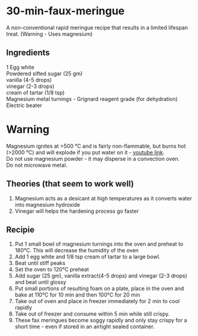 # 30-min-faux-meringue
A non-conventional rapid meringue recipe that results in a limited lifespan treat. (Warning - Uses magnesium)

## Ingredients

1 Egg white\
Powdered sifted sugar (25 gm)\
vanilla (4-5 drops)\
vinegar (2-3 drops)\
cream of tartar (1/8 tsp)\
Magnesium metal turnings - Grignard reagent grade (for dehydration)\
Electric beater

# Warning
Magnesium ignites at >500 °C and is fairly non-flammable, but burns hot (>2000 °C) and will explode if you put water on it - [youtube link](https://www.youtube.com/watch?v=AZhO98hjXqI). \
Do not use magnesium powder - it may disperse in a convection oven.\
Do not microwave metal.

## Theories (that seem to work well)
1. Magnesium acts as a desicant at high temperatures as it converts water into magnesium hydroxide
2. Vinegar will helps the hardening process go faster

## Recipie

1. Put 1 small bowl of magnesium turnings into the oven and preheat to 180°C. This will decrease the humidity of the oven
2. Add 1 egg white and 1/8 tsp cream of tartar to a large bowl.
3. Beat until stiff peaks
4. Set the oven to 120°C preheat
5. Add sugar (25 gm), vanilla extract(4-5 drops) and vinegar (2-3 drops) and beat until glossy
6. Put small portions of resulting foam on a plate, place in the oven and bake at 110°C for 10 min and then 100°C for 20 min
7. Take out of oven and place in freezer immediately for 2 min to cool rapidly
8. Take out of freezer and consume within 5 min while still crispy.
9. These fax meringues become soggy rapidly and only stay crispy for a short time - even if stored in an airtight sealed container.
